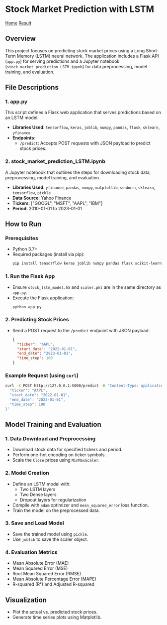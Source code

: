 # Stock Market Prediction with LSTM
[Home](p2.PNG)
[Result](p1.PNG)

## Overview

This project focuses on predicting stock market prices using a Long Short-Term Memory (LSTM) neural network. The application includes a Flask API (`app.py`) for serving predictions and a Jupyter notebook (`stock_market_prediction_LSTM.ipynb`) for data preprocessing, model training, and evaluation.

## File Descriptions

### 1. app.py

This script defines a Flask web application that serves predictions based on an LSTM model.

- **Libraries Used**: `tensorflow`, `keras`, `joblib`, `numpy`, `pandas`, `flask`, `sklearn`, `yfinance`
- **Endpoints**:
  - `/predict`: Accepts POST requests with JSON payload to predict stock prices.

### 2. stock_market_prediction_LSTM.ipynb

A Jupyter notebook that outlines the steps for downloading stock data, preprocessing, model training, and evaluation.

- **Libraries Used**: `yfinance`, `pandas`, `numpy`, `matplotlib`, `seaborn`, `sklearn`, `tensorflow`, `pickle`
- **Data Source**: Yahoo Finance
- **Tickers**: ["GOOGL", "MSFT", "AAPL", "IBM"]
- **Period**: 2010-01-01 to 2023-01-01

## How to Run

### Prerequisites

- Python 3.7+
- Required packages (install via pip): 
  ```bash
  pip install tensorflow keras joblib numpy pandas flask scikit-learn yfinance matplotlib seaborn
  ```

### 1. Run the Flask App

- Ensure `stock_lstm_model.h5` and `scaler.pkl` are in the same directory as `app.py`.
- Execute the Flask application:
  ```bash
  python app.py
  ```

### 2. Predicting Stock Prices

- Send a POST request to the `/predict` endpoint with JSON payload:
  ```json
  {
    "ticker": "AAPL",
    "start_date": "2022-01-01",
    "end_date": "2023-01-01",
    "time_step": 100
  }
  ```

### Example Request (using `curl`)

```bash
curl -X POST http://127.0.0.1:5000/predict -H "Content-Type: application/json" -d '{
  "ticker": "AAPL",
  "start_date": "2022-01-01",
  "end_date": "2023-01-01",
  "time_step": 100
}'
```

## Model Training and Evaluation

### 1. Data Download and Preprocessing

- Download stock data for specified tickers and period.
- Perform one-hot encoding on ticker symbols.
- Scale the `Close` prices using `MinMaxScaler`.

### 2. Model Creation

- Define an LSTM model with:
  - Two LSTM layers
  - Two Dense layers
  - Dropout layers for regularization
- Compile with `adam` optimizer and `mean_squared_error` loss function.
- Train the model on the preprocessed data.

### 3. Save and Load Model

- Save the trained model using `pickle`.
- Use `joblib` to save the scaler object.

### 4. Evaluation Metrics

- Mean Absolute Error (MAE)
- Mean Squared Error (MSE)
- Root Mean Squared Error (RMSE)
- Mean Absolute Percentage Error (MAPE)
- R-squared (R²) and Adjusted R-squared

## Visualization

- Plot the actual vs. predicted stock prices.
- Generate time series plots using Matplotlib.


